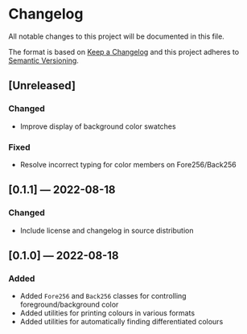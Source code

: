 # Changelog
All notable changes to this project will be documented in this file.

The format is based on [Keep a Changelog](http://keepachangelog.com/en/1.0.0/)
and this project adheres to [Semantic Versioning](http://semver.org/spec/v2.0.0.html).


## [Unreleased]
### Changed
 - Improve display of background color swatches

### Fixed
 - Resolve incorrect typing for color members on Fore256/Back256


## [0.1.1] — 2022-08-18
### Changed
 - Include license and changelog in source distribution


## [0.1.0] — 2022-08-18
### Added
 - Added `Fore256` and `Back256` classes for controlling foreground/background color
 - Added utilities for printing colours in various formats
 - Added utilities for automatically finding differentiated colours
